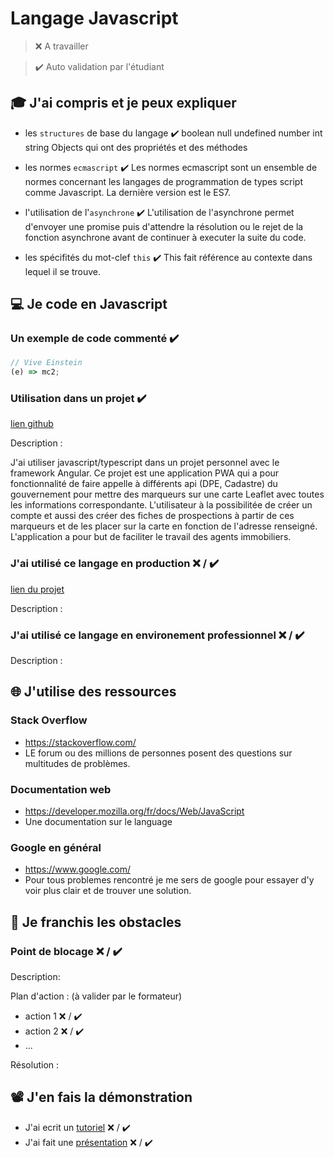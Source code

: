 # Langage Javascript

> ❌ A travailler

> ✔️ Auto validation par l'étudiant

## 🎓 J'ai compris et je peux expliquer

- les `structures` de base du langage  ✔️
boolean
null
undefined
number
int
string
Objects qui ont des propriétés et des méthodes

- les normes `ecmascript` ✔️
Les normes ecmascript sont un ensemble de normes concernant les langages de programmation de types script comme Javascript. La dernière version est le ES7.

- l'utilisation de l'`asynchrone` ✔️
L'utilisation de l'asynchrone permet d'envoyer une promise puis d'attendre la résolution ou le rejet de la fonction asynchrone avant de continuer à executer la suite du code.

- les spécifités du mot-clef `this` ✔️
This fait référence au contexte dans lequel il se trouve.

## 💻 Je code en Javascript

### Un exemple de code commenté ✔️

```javascript
// Vive Einstein
(e) => mc2;
```

### Utilisation dans un projet ✔️

[lien github](https://github.com/Vahnra/moncomparateur-immo)

Description :

J'ai utiliser javascript/typescript dans un projet personnel avec le framework Angular.
Ce projet est une application PWA qui a pour fonctionnalité de faire appelle à différents api (DPE, Cadastre) du gouvernement pour mettre des marqueurs sur une carte Leaflet avec toutes les informations correspondante.
L'utilisateur à la possibilitée de créer un compte et aussi des créer des fiches de prospections à partir de ces marqueurs et de les placer sur la carte en fonction de l'adresse renseigné.
L'application a pour but de faciliter le travail des agents immobiliers.

### J'ai utilisé ce langage en production ❌ / ✔️

[lien du projet](...)

Description :

### J'ai utilisé ce langage en environement professionnel ❌ / ✔️

Description :

## 🌐 J'utilise des ressources

### Stack Overflow

- https://stackoverflow.com/
- LE forum ou des millions de personnes posent des questions sur multitudes de problèmes.

### Documentation web

- https://developer.mozilla.org/fr/docs/Web/JavaScript
- Une documentation sur le language

### Google en général

- https://www.google.com/
- Pour tous problemes rencontré je me sers de google pour essayer d'y voir plus clair et de trouver une solution.

## 🚧 Je franchis les obstacles

### Point de blocage ❌ / ✔️

Description:

Plan d'action : (à valider par le formateur)

- action 1 ❌ / ✔️
- action 2 ❌ / ✔️
- ...

Résolution :

## 📽️ J'en fais la démonstration

- J'ai ecrit un [tutoriel](...) ❌ / ✔️
- J'ai fait une [présentation](...) ❌ / ✔️

